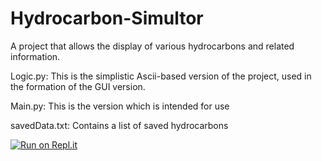 # Hydrocarbon-Simultor
A project that allows the display of various hydrocarbons and related information.

Logic.py:
This is the simplistic Ascii-based version of the project, used in the formation of the GUI version.

Main.py:
This is the version which is intended for use

savedData.txt:
Contains a list of saved hydrocarbons

[![Run on Repl.it](https://repl.it/badge/github/Joe9238/Hydrocarbon-Simultor)](https://repl.it/github/Joe9238/Hydrocarbon-Simultor)